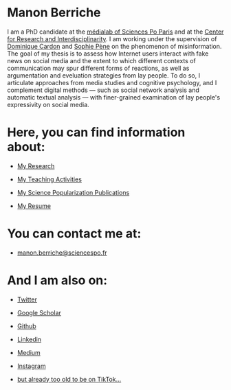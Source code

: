 # Manon Berriche  

I am a PhD candidate at the [médialab of Sciences Po Paris](https://medialab.sciencespo.fr) and at the [Center for Research and Interdisciplinarity](https://www.cri-paris.org/en). I am working under the supervision of [Dominique Cardon](https://medialab.sciencespo.fr/en/people/dominique-cardon) and [Sophie Pène](https://www.dicen-idf.org/membre/pene-sophie) on the phenomenon of misinformation. The goal of my thesis is to assess how Internet users interact with fake news on social media and the extent to which different contexts of communication may spur different forms of reactions, as well as argumentation and eveluation strategies from lay people. To do so, I articulate approaches from media studies and cognitive psychology, and I complement digital methods — such as social network analysis and automatic textual analysis — with finer-grained examination of lay people's expressivity on social media.


# Here, you can find information about:


* [My Research](Research/research.md) 

* [My Teaching Activities](teaching.md)  

* [My Science Popularization Publications](General-Audience.md) 

* [My Resume](https://drive.google.com/file/d/1I0KV-W6e-GILbYcOQhKHVhXaMMB64iSr/view)


# You can contact me at: 


* [manon.berriche@sciencespo.fr](manon.berriche@sciencespo.fr) 


# And I am also on: 


* [Twitter](https://twitter.com/berriche_manon)

* [Google Scholar](https://scholar.google.com/schhp?hl=fr)

* [Github](https://github.com/manonberriche)

* [Linkedin](https://www.linkedin.com/in/manon-berriche)

* [Medium](https://medium.com/@manonberriche)

* [Instagram](https://www.instagram.com/manonberriche)

* [but already too old to be on TikTok...]()




